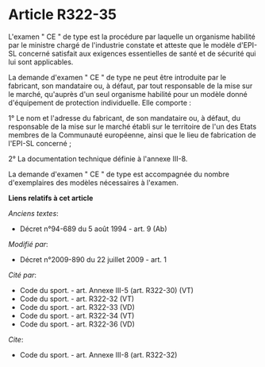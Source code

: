 # Article R322-35

L'examen " CE " de type est la procédure par laquelle un organisme habilité par le ministre chargé de l'industrie constate et
atteste que le modèle d'EPI-SL concerné satisfait aux exigences essentielles de santé et de sécurité qui lui sont
applicables. 

La demande d'examen " CE " de type ne peut être introduite par le fabricant, son mandataire ou, à défaut, par tout
responsable de la mise sur le marché, qu'auprès d'un seul organisme habilité pour un modèle donné d'équipement de protection
individuelle. Elle comporte : 

1° Le nom et l'adresse du fabricant, de son mandataire ou, à défaut, du responsable de la mise sur le marché établi sur le
territoire de l'un des Etats membres de la Communauté européenne, ainsi que le lieu de fabrication de l'EPI-SL concerné ; 

2° La documentation technique définie à l'annexe III-8. 

La demande d'examen " CE " de type est accompagnée du nombre d'exemplaires des modèles nécessaires à l'examen.

**Liens relatifs à cet article**

_Anciens textes_:

  - Décret n°94-689 du 5 août 1994 - art. 9 (Ab)

_Modifié par_:

  - Décret n°2009-890 du 22 juillet 2009 - art. 1

_Cité par_:

  - Code du sport. - art. Annexe III-5 (art. R322-30) (VT)
  - Code du sport. - art. R322-32 (VT)
  - Code du sport. - art. R322-33 (VD)
  - Code du sport. - art. R322-34 (VT)
  - Code du sport. - art. R322-36 (VD)

_Cite_:

  - Code du sport. - art. Annexe III-8 (art. R322-32)
